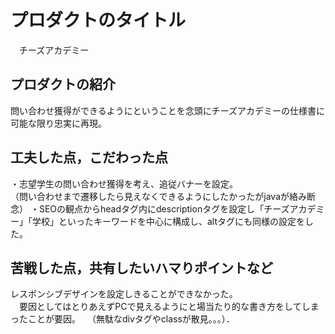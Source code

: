 # プロダクトのタイトル
　チーズアカデミー
## プロダクトの紹介

問い合わせ獲得ができるようにということを念頭にチーズアカデミーの仕様書に可能な限り忠実に再現。

## 工夫した点，こだわった点

・志望学生の問い合わせ獲得を考え、追従バナーを設定。<br>
（問い合わせまで遷移したら見えなくできるようにしたかったがjavaが絡み断念）
・SEOの観点からheadタグ内にdescriptionタグを設定し「チーズアカデミー」「学校」といったキーワードを中心に構成し、altタグにも同様の設定をした。

## 苦戦した点，共有したいハマりポイントなど

レスポンシブデザインを設定しきることができなかった。<br>
　要因としてはとりあえずPCで見えるようにと場当たり的な書き方をしてしまったことが要因。
　（無駄なdivタグやclassが散見。。。）．